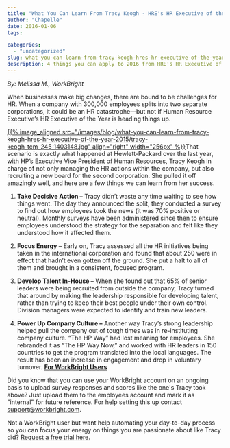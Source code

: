 ```yaml
---
title: "What You Can Learn From Tracy Keogh - HRE's HR Executive of the Year 2015"
author: "Chapelle"
date: 2016-01-06
tags:

categories:
  - "uncategorized"
slug: what-you-can-learn-from-tracy-keogh-hres-hr-executive-of-the-year-2015
description: 4 things you can apply to 2016 from HRE's HR Executive of the Year 2015.
---
```

_By: Melissa M., WorkBright_  
  
When businesses make big changes, there are bound to be challenges for HR. When a company with 300,000 employees splits into two separate corporations, it could be an HR catastrophe—but not if Human Resource Executive’s HR Executive of the Year is heading things up.  
  
[{{% image_aligned src="/images/blog/what-you-can-learn-from-tracy-keogh-hres-hr-executive-of-the-year-2015/tracy-keogh_tcm_245_1403148.jpg" align="right" width="256px" %}}](/images/blog/what-you-can-learn-from-tracy-keogh-hres-hr-executive-of-the-year-2015/tracy-keogh_tcm_245_1403148.jpg)That scenario is exactly what happened at Hewlett-Packard over the last year, with HP’s Executive Vice President of Human Resources, Tracy Keogh in charge of not only managing the HR actions within the company, but also recruiting a new board for the second corporation. She pulled it off amazingly well, and here are a few things we can learn from her success.

1. **Take Decisive Action –** Tracy didn’t waste any time waiting to see how things went. The day they announced the split, they conducted a survey to find out how employees took the news (it was 70% positive or neutral). Monthly surveys have been administered since then to ensure employees understood the strategy for the separation and felt like they understood how it affected them.

2. **Focus Energy** – Early on, Tracy assessed all the HR initiatives being taken in the international corporation and found that about 250 were in effect that hadn’t even gotten off the ground. She put a halt to all of them and brought in a consistent, focused program.

3. **Develop Talent In-House –** When she found out that 65% of senior leaders were being recruited from outside the company, Tracy turned that around by making the leadership responsible for developing talent, rather than trying to keep their best people under their own control. Division managers were expected to identify and train new leaders.

4. **Power Up Company Culture –** Another way Tracy’s strong leadership helped pull the company out of tough times was in re-instituting company culture. “The HP Way” had lost meaning for employees. She rebranded it as “The HP Way Now,” and worked with HR leaders in 150 countries to get the program translated into the local languages. The result has been an increase in engagement and drop in voluntary turnover.
[**For WorkBright Users**](http://www.workbright.com)  
  
Did you know that you can use your WorkBright account on an ongoing basis to upload survey responses and scores like the one's Tracy took above? Just upload them to the employees account and mark it as "internal" for future reference. For help setting this up contact [support@workbright.com](mailto:support@workbright.com).  
  
Not a WorkBright user but want help automating your day-to-day process so you can focus your energy on things you are passionate about like Tracy did? [Request a free trial here.](https://workbright.com/benefits-features/)
